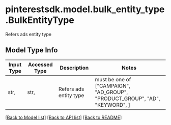 # pinterestsdk.model.bulk_entity_type.BulkEntityType

Refers ads entity type

## Model Type Info
Input Type | Accessed Type | Description | Notes
------------ | ------------- | ------------- | -------------
str,  | str,  | Refers ads entity type | must be one of ["CAMPAIGN", "AD_GROUP", "PRODUCT_GROUP", "AD", "KEYWORD", ] 

[[Back to Model list]](../../README.md#documentation-for-models) [[Back to API list]](../../README.md#documentation-for-api-endpoints) [[Back to README]](../../README.md)

